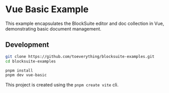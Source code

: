 # Vue Basic Example

This example encapsulates the BlockSuite editor and doc collection in Vue, demonstrating basic document management.

## Development

```sh
git clone https://github.com/toeverything/blocksuite-examples.git
cd blocksuite-examples

pnpm install
pnpm dev vue-basic
```

This project is created using the `pnpm create vite` cli.
